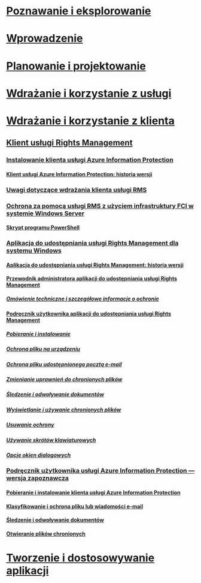 # [Poznawanie i eksplorowanie](/information-protection/understand-explore/what-is-information-protection)
# [Wprowadzenie](/information-protection/get-started/requirements-azure-rms)
# [Planowanie i projektowanie](/information-protection/plan-design/deployment-roadmap)
# [Wdrażanie i korzystanie z usługi](/information-protection/deploy-use/activate-service)
# [Wdrażanie i korzystanie z klienta](use-client.md)
## [Klient usługi Rights Management](use-client.md)
### [Instalowanie klienta usługi Azure Information Protection](info-protect-client.md)
#### [Klient usługi Azure Information Protection: historia wersji](client-version-release-history.md)
### [Uwagi dotyczące wdrażania klienta usługi RMS](client-deployment-notes.md)
### [Ochrona za pomocą usługi RMS z użyciem infrastruktury FCI w systemie Windows Server](configure-fci.md)
#### [Skrypt programu PowerShell](fci-script.md)
### [Aplikacja do udostępniania usługi Rights Management dla systemu Windows](sharing-app-windows.md)
#### [Aplikacja do udostępniania usługi Rights Management: historia wersji](sharing-app-version-release-history.md)
#### [Przewodnik administratora aplikacji do udostępniania usługi Rights Management](sharing-app-admin-guide.md)
##### [Omówienie techniczne i szczegółowe informacje o ochronie](sharing-app-admin-guide-technical.md)
#### [Podręcznik użytkownika aplikacji do udostępniania usługi Rights Management](sharing-app-user-guide.md)
##### [Pobieranie i instalowanie](install-sharing-app.md)
##### [Ochrona pliku na urządzeniu](sharing-app-protect-in-place.md)
##### [Ochrona pliku udostępnionego pocztą e-mail](sharing-app-protect-by-email.md)
##### [Zmienianie uprawnień do chronionych plików](sharing-app-reprotect-files.md)
##### [Śledzenie i odwoływanie dokumentów](sharing-app-track-revoke.md)
##### [Wyświetlanie i używanie chronionych plików](sharing-app-view-use-files.md)
##### [Usuwanie ochrony](sharing-app-remove-protection.md)
##### [Używanie skrótów klawiaturowych](sharing-app-keyboard-shortcuts.md)
##### [Opcje okien dialogowych](sharing-app-dialog-box.md)
### [Podręcznik użytkownika usługi Azure Information Protection — wersja zapoznawcza](client-user-guide.md)
#### [Pobieranie i instalowanie klienta usługi Azure Information Protection](install-client-app.md)
#### [Klasyfikowanie i ochrona pliku lub wiadomości e-mail](client-classify-protect.md)
#### [Śledzenie i odwoływanie dokumentów](client-track-revoke.md)
#### [Otwieranie plików chronionych](client-view-use-files.md)
# [Tworzenie i dostosowywanie aplikacji](/information-protection/develop/developers-guide)


<!--HONumber=Dec16_HO1-->


